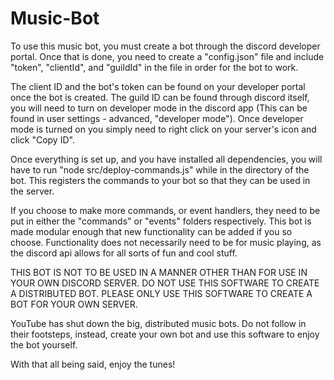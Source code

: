 # Music-Bot

To use this music bot, you must create a bot through the discord developer portal.
Once that is done, you need to create a "config.json" file and include "token", "clientId", and "guildId" in the file in order for the bot to work.

The client ID and the bot's token can be found on your developer portal once the bot is created.
The guild ID can be found through discord itself, you will need to turn on developer mode in the discord app (This can be found in user settings - advanced, "developer mode").
Once developer mode is turned on you simply need to right click on your server's icon and click "Copy ID".

Once everything is set up, and you have installed all dependencies, you will have to run "node src/deploy-commands.js" while in the directory of the bot.
This registers the commands to your bot so that they can be used in the server.

If you choose to make more commands, or event handlers, they need to be put in either the "commands" or "events" folders respectively.
This bot is made modular enough that new functionality can be added if you so choose.
Functionality does not necessarily need to be for music playing, as the discord api allows for all sorts of fun and cool stuff.

THIS BOT IS NOT TO BE USED IN A MANNER OTHER THAN FOR USE IN YOUR OWN DISCORD SERVER. DO NOT USE THIS SOFTWARE TO CREATE A DISTRIBUTED BOT. PLEASE ONLY USE THIS SOFTWARE TO CREATE A BOT FOR YOUR OWN SERVER.

YouTube has shut down the big, distributed music bots. Do not follow in their footsteps, instead, create your own bot and use this software to enjoy the bot yourself.

With that all being said, enjoy the tunes!
